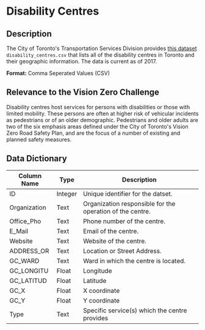 # Disability Centres

## Description
The City of Toronto's Transportation Services Division provides [this dataset](csv/disability_centres.csv) `disability_centres.csv` that lists all of the disability centres in Toronto and their geographic information. The data is current as of 2017. 

**Format:** Comma Seperated Values (CSV)

## Relevance to the Vision Zero Challenge
Disability centres host services for persons with disabilities or those with limited mobility. These persons are often at higher risk of vehicular incidents as pedestrians or of an older demographic. Pedestrians and older adults are two of the six emphasis areas defined under the City of Toronto's Vision Zero Road Safety Plan, and are the focus of a number of existing and planned safety measures.

## Data Dictionary

|Column Name|Type|Description|
|-----|-----|-----|
ID|Integer|Unique identifier for the datset.
Organization|Text|Organization responsible for the operation of the centre.
Office_Pho|Text|Phone number of the centre.
E_Mail|Text|Email of the centre.
Website|Text|Website of the centre.
ADDRESS_OR|Text|Location or Street Address.
GC_WARD|Text|Ward in which the centre is located.
GC_LONGITU|Float|Longitude
GC_LATITUD|Float|Latitude
GC_X|Float|X coordinate
GC_Y|Float|Y coordinate
Type|Text|Specific service(s) which the centre provides
